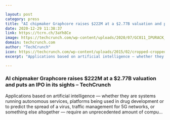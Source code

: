 ```yaml
---

layout: post
category: press
title: "AI chipmaker Graphcore raises $222M at a $2.77B valuation and puts an IPO in its sights"
date: 2020-12-29 11:38:37
link: https://tcrn.ch/3aYh8Ce
image: https://techcrunch.com/wp-content/uploads/2020/07/GC011_IPURACK_003_W4K.jpg?w=533
domain: techcrunch.com
author: "TechCrunch"
icon: https://techcrunch.com/wp-content/uploads/2015/02/cropped-cropped-favicon-gradient.png?w=180
excerpt: "Applications based on artificial intelligence — whether they are systems running autonomous services, platforms being used in drug development or to predict the spread of a virus, traffic management for 5G networks, or something else altogether — require an unprecedented amount of compu…"

---
```


### AI chipmaker Graphcore raises $222M at a $2.77B valuation and puts an IPO in its sights – TechCrunch

Applications based on artificial intelligence — whether they are systems running autonomous services, platforms being used in drug development or to predict the spread of a virus, traffic management for 5G networks, or something else altogether — require an unprecedented amount of compu…